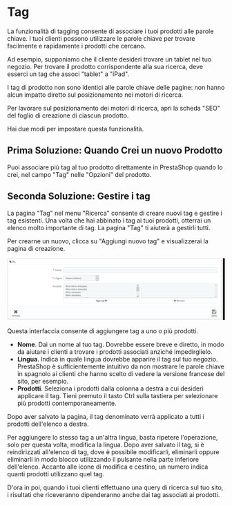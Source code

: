 # Tag

La funzionalità di tagging consente di associare i tuoi prodotti alle parole chiave. I tuoi clienti possono utilizzare le parole chiave per trovare facilmente e rapidamente i prodotti che cercano.

Ad esempio, supponiamo che il cliente desideri trovare un tablet nel tuo negozio. Per trovare il prodotto corrispondente alla sua ricerca, deve esserci un tag che associ "tablet" a "iPad".

I tag di prodotto non sono identici alle parole chiave delle pagine: non hanno alcun impatto diretto sul posizionamento nei motori di ricerca.

Per lavorare sul posizionamento dei motori di ricerca, apri la scheda "SEO" del foglio di creazione di ciascun prodotto.

Hai due modi per impostare questa funzionalità.

## Prima Soluzione: Quando Crei un nuovo Prodotto <a href="tag-primasoluzione-quandocreiunnuovoprodotto" id="tag-primasoluzione-quandocreiunnuovoprodotto"></a>

Puoi associare più tag al tuo prodotto direttamente in PrestaShop quando lo crei, nel campo "Tag" nelle "Opzioni" del prodotto.

## Seconda Soluzione: Gestire i tag <a href="tag-secondasoluzione-gestireitag" id="tag-secondasoluzione-gestireitag"></a>

La pagina "Tag" nel menu "Ricerca" consente di creare nuovi tag e gestire i tag esistenti. Una volta che hai abbinato i tag ai tuoi prodotti, otterrai un elenco molto importante di tag. La pagina "Tag" ti aiuterà a gestirli tutti.

Per crearne un nuovo, clicca su "Aggiungi nuovo tag" e visualizzerai la pagina di creazione.

![](../../../../.gitbook/assets/54267510.png)

Questa interfaccia consente di aggiungere tag a uno o più prodotti.

* **Nome**. Dai un nome al tuo tag. Dovrebbe essere breve e diretto, in modo da aiutare i clienti a trovare i prodotti associati anziché impedirglielo.
* **Lingua**. Indica in quale lingua dovrebbe apparire il tag sul tuo negozio. PrestaShop è sufficientemente intuitivo da non mostrare le parole chiave in spagnolo ai clienti che hanno scelto di vedere la versione francese del sito, per esempio.
* **Prodotti**. Seleziona i prodotti dalla colonna a destra a cui desideri applicare il tag. Tieni premuto il tasto Ctrl sulla tastiera per selezionare più prodotti contemporaneamente.

Dopo aver salvato la pagina, il tag denominato verrà applicato a tutti i prodotti dell'elenco a destra.

Per aggiungere lo stesso tag a un'altra lingua, basta ripetere l'operazione, solo per questa volta, modifica la lingua. Dopo aver salvato il tag, si è reindirizzati all'elenco di tag, dove è possibile modificarli, eliminarli oppure eliminarli in modo blocco utilizzando il pulsante nella parte inferiore dell'elenco. Accanto alle icone di modifica e cestino, un numero indica quanti prodotti utilizzano quel tag.

D'ora in poi, quando i tuoi clienti effettuano una query di ricerca sul tuo sito, i risultati che riceveranno dipenderanno anche dai tag associati ai prodotti.
